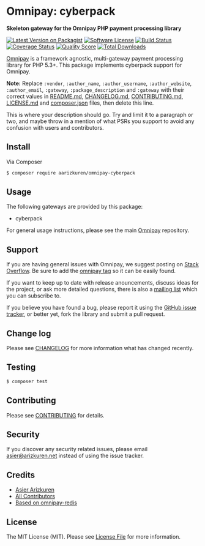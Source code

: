 # Omnipay: cyberpack

**Skeleton gateway for the Omnipay PHP payment processing library**

[![Latest Version on Packagist](https://img.shields.io/packagist/v/aarizkuren/omnipay-cyberpack.svg?style=flat-square)](https://packagist.org/packages/aarizkuren/omnipay-cyberpack)
[![Software License](https://img.shields.io/badge/license-MIT-brightgreen.svg?style=flat-square)](LICENSE.md)
[![Build Status](https://img.shields.io/travis/aarizkuren/omnipay-cyberpack/master.svg?style=flat-square)](https://travis-ci.org/aarizkuren/omnipay-cyberpack)
[![Coverage Status](https://img.shields.io/scrutinizer/coverage/g/aarizkuren/omnipay-cyberpack.svg?style=flat-square)](https://scrutinizer-ci.com/g/aarizkuren/omnipay-cyberpack/code-structure)
[![Quality Score](https://img.shields.io/scrutinizer/g/aarizkuren/omnipay-cyberpack.svg?style=flat-square)](https://scrutinizer-ci.com/g/aarizkuren/omnipay-cyberpack)
[![Total Downloads](https://img.shields.io/packagist/dt/aarizkuren/omnipay-cyberpack.svg?style=flat-square)](https://packagist.org/packages/aarizkuren/omnipay-cyberpack)


[Omnipay](https://github.com/thephpleague/omnipay) is a framework agnostic, multi-gateway payment
processing library for PHP 5.3+. This package implements cyberpack support for Omnipay.

**Note:** Replace `:vendor`, `:author_name`, `:author_username`, `:author_website`, `:author_email`, `:gateway`, `:package_description` and `:gateway` with their correct values in [README.md](README.md), [CHANGELOG.md](CHANGELOG.md), [CONTRIBUTING.md](CONTRIBUTING.md), [LICENSE.md](LICENSE.md) and [composer.json](composer.json) files, then delete this line.

This is where your description should go. Try and limit it to a paragraph or two, and maybe throw in a mention of what
PSRs you support to avoid any confusion with users and contributors.

## Install

Via Composer

``` bash
$ composer require aarizkuren/omnipay-cyberpack
```

## Usage

The following gateways are provided by this package:

 * cyberpack

For general usage instructions, please see the main [Omnipay](https://github.com/thephpleague/omnipay) repository.

## Support

If you are having general issues with Omnipay, we suggest posting on
[Stack Overflow](http://stackoverflow.com/). Be sure to add the
[omnipay tag](http://stackoverflow.com/questions/tagged/omnipay) so it can be easily found.

If you want to keep up to date with release anouncements, discuss ideas for the project,
or ask more detailed questions, there is also a [mailing list](https://groups.google.com/forum/#!forum/omnipay) which
you can subscribe to.

If you believe you have found a bug, please report it using the [GitHub issue tracker](https://github.com/aarizkuren/omnipay-cyberpack/issues),
or better yet, fork the library and submit a pull request.

## Change log

Please see [CHANGELOG](CHANGELOG.md) for more information what has changed recently.

## Testing

``` bash
$ composer test
```

## Contributing

Please see [CONTRIBUTING](CONTRIBUTING.md) for details.

## Security

If you discover any security related issues, please email asier@arizkuren.net instead of using the issue tracker.

## Credits

- [Asier Arizkuren](https://github.com/aarizkuren)
- [All Contributors](../../contributors)
- [Based on omnipay-redis](https://github.com/neverbot/omnipay-redsys)

## License

The MIT License (MIT). Please see [License File](LICENSE.md) for more information.
